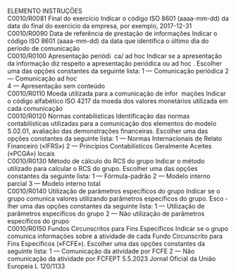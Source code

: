  
ELEMENTO  INSTRUÇÕES  
C0010/R0081  Final do exercício  Indicar o código ISO 8601 (aaaa-mm-dd) da data do final do exercício da empresa, por 
exemplo, 2017-12-31  
C0010/R0090  Data de referência de 
prestação de informações  Indicar o código ISO 8601 (aaaa-mm-dd) da data que identifica o último dia do período 
de comunicação  
C0010/R0100  Apresentação periódi ­
ca/ ad hoc  Indicar se a apresentação da informação diz respeito a apresentação periódica ou  ad hoc . 
Escolher uma das opções constantes da seguinte lista: 
1 — Comunicação periódica 
2 — Comunicação  ad hoc  
4 — Apresentação sem conteúdo  
C0010/R0110  Moeda utilizada para a 
comunicação de infor ­
mações  Indicar o código alfabético ISO 4217 da moeda dos valores monetários utilizada em 
cada comunicação  
C0010/R0120  Normas contabilísticas  Identificação das normas contabilísticas utilizadas para a comunicação dos elementos do 
modelo S.02.01, avaliação das demonstrações financeiras. Escolher uma das opções 
constantes da seguinte lista: 
1 — Normas Internacionais de Relato Financeiro («IFRS») 
2 — Princípios Contabilísticos Geralmente Aceites («PCGA») locais  
C0010/R0130  Método de cálculo do 
RCS do grupo  Indicar o método utilizado para calcular o RCS do grupo. Escolher uma das opções 
constantes da seguinte lista: 
1 — Fórmula-padrão 
2 — Modelo interno parcial 
3 — Modelo interno total  
C0010/R0140  Utilização de parâmetros 
específicos do grupo  Indicar se o grupo comunica valores utilizando parâmetros específicos do grupo. Esco ­
lher uma das opções constantes da seguinte lista: 
1 — Utilização de parâmetros específicos do grupo 
2 — Não utilização de parâmetros específicos do grupo  
C0010/R0150  Fundos Circunscritos 
para Fins Específicos  Indicar se o grupo comunica informações sobre a atividade de cada Fundo Circunscrito 
para Fins Específicos («FCFE»). Escolher uma das opções constantes da seguinte lista: 
1 — Comunicação da atividade por FCFE 
2 — Não comunicação da atividade por FCFEPT  5.5.2023 Jornal Oficial da União Europeia L 120/1133
